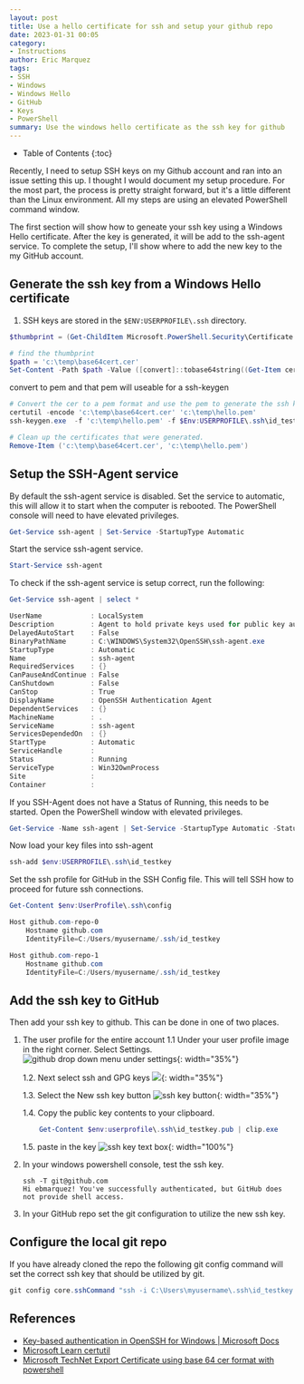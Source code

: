 ```yaml
---
layout: post
title: Use a hello certificate for ssh and setup your github repo
date: 2023-01-31 00:05
category: 
- Instructions
author: Eric Marquez
tags:
- SSH
- Windows
- Windows Hello
- GitHub
- Keys
- PowerShell
summary: Use the windows hello certificate as the ssh key for github
---
```

* Table of Contents
{:toc}

Recently, I need to setup SSH keys on my Github account and ran into an issue setting this up. I thought I would document my setup procedure. For the most part, the process is pretty straight forward, but it's a little different than the Linux environment. All my steps are using an elevated PowerShell command window.

The first section will show how to geneate your ssh key using a Windows Hello certificate. After the key is generated, it will be add to the ssh-agent service. To complete the setup, I'll show where to add the new key to the my GitHub account.

## Generate the ssh key from a Windows Hello certificate

1. SSH keys are stored in the `$ENV:USERPROFILE\.ssh` directory.

```powershell
$thumbprint = (Get-ChildItem Microsoft.PowerShell.Security\Certificate::CurrentUser -Recurse | Where-Object {$_.Issuer -match 'Windows Hello'} | Select-Object -First 1).Thumbprint

# find the thumbprint
$path = 'c:\temp\base64cert.cer'
Set-Content -Path $path -Value ([convert]::tobase64string((Get-Item cert:\currentuser\my\$thumbprint).RawData)) -Encoding Ascii
```

convert to pem and that pem will useable for a ssh-keygen

```powershell
# Convert the cer to a pem format and use the pem to generate the ssh key.
certutil -encode 'c:\temp\base64cert.cer' 'c:\temp\hello.pem'
ssh-keygen.exe  -f 'c:\temp\hello.pem' -f $Env:USERPROFILE\.ssh\id_testkey

# Clean up the certificates that were generated.
Remove-Item ('c:\temp\base64cert.cer', 'c:\temp\hello.pem')
```

## Setup the SSH-Agent service

By default the ssh-agent service is disabled. Set the service to automatic, this will allow it to start when the computer is rebooted. The PowerShell console will need to have elevated privileges.

```powershell
Get-Service ssh-agent | Set-Service -StartupType Automatic
```

Start the service ssh-agent service.

```powershell
Start-Service ssh-agent
```

To check if the ssh-agent service is setup correct, run the following:

```powershell
Get-Service ssh-agent | select *

UserName            : LocalSystem
Description         : Agent to hold private keys used for public key authentication.
DelayedAutoStart    : False
BinaryPathName      : C:\WINDOWS\System32\OpenSSH\ssh-agent.exe
StartupType         : Automatic
Name                : ssh-agent
RequiredServices    : {}
CanPauseAndContinue : False
CanShutdown         : False
CanStop             : True
DisplayName         : OpenSSH Authentication Agent
DependentServices   : {}
MachineName         : .
ServiceName         : ssh-agent
ServicesDependedOn  : {}
StartType           : Automatic
ServiceHandle       :
Status              : Running
ServiceType         : Win32OwnProcess
Site                :
Container           :
```

 If you SSH-Agent does not have a Status of Running, this needs to be started.  Open the PowerShell window with elevated privileges.

 ```powershell
Get-Service -Name ssh-agent | Set-Service -StartupType Automatic -Status Running
```

Now load your key files into ssh-agent

```powershell
ssh-add $env:USERPROFILE\.ssh\id_testkey
```

Set the ssh profile for GitHub in the SSH Config file.  This will tell SSH how to proceed for future ssh connections.

```Powershell
Get-Content $env:UserProfile\.ssh\config

Host github.com-repo-0
    Hostname github.com
    IdentityFile=C:/Users/myusername/.ssh/id_testkey

Host github.com-repo-1
    Hostname github.com
    IdentityFile=C:/Users/myusername/.ssh/id_testkey
```

## Add the ssh key to GitHub
Then add your ssh key to github.  This can be done in one of two places.

1. The user profile for the entire account
   1.1 Under your user profile image in the right corner. Select Settings.
   ![github drop down menu under settings](https://ebmarquez.blob.core.windows.net/public-read/image/blog/sshkey/github20220906234032.png){: width="35%"}

   1.2. Next select ssh and GPG keys ![](https://ebmarquez.blob.core.windows.net/public-read/image/blog/sshkey/github20220906234238.png){: width="35%"}
   
   1.3. Select the New ssh key button
    ![ssh key button](https://ebmarquez.blob.core.windows.net/public-read/image/blog/sshkey/github_button_20220906234335.png){: width="35%"}

   1.4. Copy the public key contents to your clipboard.

    ```powershell
        Get-Content $env:userprofile\.ssh\id_testkey.pub | clip.exe
    ```

    1.5. paste in the key
    ![ssh key text box](https://ebmarquez.blob.core.windows.net/public-read/image/blog/sshkey/github20220906234431.png){: width="100%"}

2. In your windows powershell console, test the ssh key.

    ```console
    ssh -T git@github.com
    Hi ebmarquez! You've successfully authenticated, but GitHub does not provide shell access.
    ```

3. In your GitHub repo set the git configuration to utilize the new ssh key.

## Configure the local git repo

If you have already cloned the repo the following git config command will set the correct ssh key that should be utilized by git.

```powershell
git config core.sshCommand "ssh -i C:\Users\myusername\.ssh\id_testkey -F /dev/null"
```

## References

- [Key-based authentication in OpenSSH for Windows \| Microsoft Docs](https://docs.microsoft.com/en-us/windows-server/administration/openssh/openssh_keymanagement)
- [Microsoft Learn certutil](https://learn.microsoft.com/en-us/windows-server/administration/windows-commands/certutil)
- [Microsoft TechNet Export Certificate using base 64 cer format with powershell](https://social.technet.microsoft.com/Forums/en-US/37a213b9-f185-482e-b610-295f2056506e/export-certificate-using-base-64-cer-format-with-powershell-)

